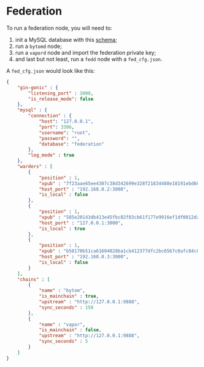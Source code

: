# Federation

To run a federation node, you will need to:

1. init a MySQL database with this [schema](./federation.sql);
2. run a `bytomd` node;
3. run a `vapord` node and import the federation private key;
4. and last but not least, run a `fedd` node with a `fed_cfg.json`.

A `fed_cfg.json` would look like this:

```json
{
    "gin-gonic" : {
        "listening_port" : 3000,
        "is_release_mode": false
    },
    "mysql" : {
        "connection" : {
            "host": "127.0.0.1",
            "port": 3306,
            "username": "root",
            "password": "",
            "database": "federation"
        },
        "log_mode" : true
    },
    "warders" : [
        {
            "position" : 1,
            "xpub" : "7f23aae65ee4307c38d342699e328f21834488e18191ebd66823d220b5a58303496c9d09731784372bade78d5e9a4a6249b2cfe2e3a85464e5a4017aa5611e47",
            "host_port" : "192.168.0.2:3000",
            "is_local" : false
        },
        {
            "position" : 1,
            "xpub" : "585e20143db413e45fbc82f03cb61f177e9916ef1df0012daa8cbf6dbb1025ce8f98e51ae319327b63505b64fdbbf6d36ef916d79e6dd67d51b0bfe76fe544c5",
            "host_port" : "127.0.0.1:3000",
            "is_local" : true
        },
        {
            "position" : 1,
            "xpub" : "b58170b51ca61604028ba1cb412377dfc2bc6567c0afc84c83aae1c0c297d0227ccf568561df70851f4144bbf069b525129f2434133c145e35949375b22a6c9d",
            "host_port" : "192.168.0.3:3000",
            "is_local" : false
        }
    ],
    "chains" : [
        {
            "name" : "bytom",
            "is_mainchain" : true,
            "upstream" : "http://127.0.0.1:9888",
            "sync_seconds" : 150
        },
        {
            "name" : "vapor",
            "is_mainchain" : false,
            "upstream" : "http://127.0.0.1:9888",
            "sync_seconds" : 5
        }
    ]
}
```
